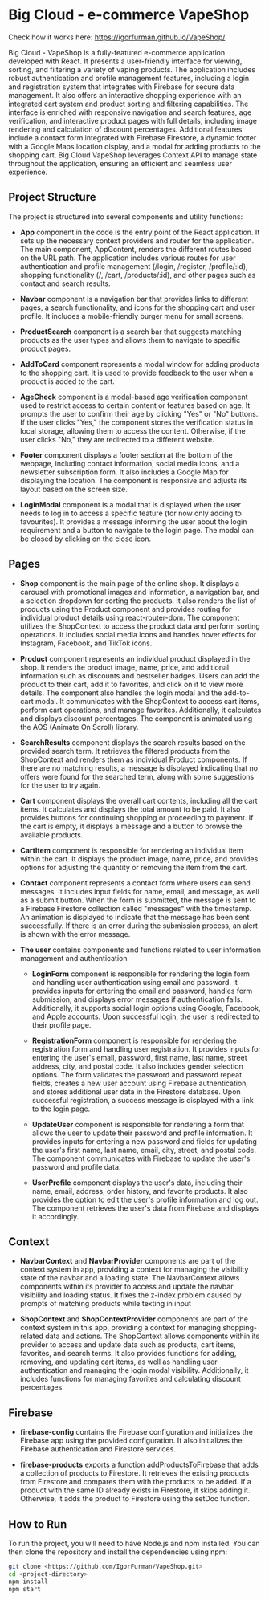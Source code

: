 # Big Cloud - e-commerce VapeShop

Check how it works here: https://igorfurman.github.io/VapeShop/

Big Cloud - VapeShop is a fully-featured e-commerce application developed with React. It presents a user-friendly interface for viewing, sorting, and filtering a variety of vaping products. The application includes robust authentication and profile management features, including a login and registration system that integrates with Firebase for secure data management. It also offers an interactive shopping experience with an integrated cart system and product sorting and filtering capabilities. The interface is enriched with responsive navigation and search features, age verification, and interactive product pages with full details, including image rendering and calculation of discount percentages. Additional features include a contact form integrated with Firebase Firestore, a dynamic footer with a Google Maps location display, and a modal for adding products to the shopping cart. Big Cloud VapeShop leverages Context API to manage state throughout the application, ensuring an efficient and seamless user experience.

## Project Structure

The project is structured into several components and utility functions:


- **App** component in the code is the entry point of the React application. It sets up the necessary context providers and router for the application. The main component, AppContent, renders the different routes based on the URL path. The application includes various routes for user authentication and profile management (/login, /register, /profile/:id), shopping functionality (/, /cart, /products/:id), and other pages such as contact and search results.

- **Navbar** component is a navigation bar that provides links to different pages, a search functionality, and icons for the shopping cart and user profile. It includes a mobile-friendly burger menu for small screens.

- **ProductSearch** component is a search bar that suggests matching products as the user types and allows them to navigate to specific product pages.

- **AddToCard** component represents a modal window for adding products to the shopping cart. It is used to provide feedback to the user when a product is added to the cart.

- **AgeCheck** component is a modal-based age verification component used to restrict access to certain content or features based on age. It prompts the user to confirm their age by clicking "Yes" or "No" buttons. If the user clicks "Yes," the component stores the verification status in local storage, allowing them to access the content. Otherwise, if the user clicks "No," they are redirected to a different website.

- **Footer** component displays a footer section at the bottom of the webpage, including contact information, social media icons, and a newsletter subscription form. It also includes a Google Map for displaying the location. The component is responsive and adjusts its layout based on the screen size.

- **LoginModal** component is a modal that is displayed when the user needs to log in to access a specific feature (for now only adding to favourites). It provides a message informing the user about the login requirement and a button to navigate to the login page. The modal can be closed by clicking on the close icon.

## Pages

- **Shop** component is the main page of the online shop. It displays a carousel with promotional images and information, a navigation bar, and a selection dropdown for sorting the products. It also renders the list of products using the Product component and provides routing for individual product details using react-router-dom. The component utilizes the ShopContext to access the product data and perform sorting operations. It includes social media icons and handles hover effects for Instagram, Facebook, and TikTok icons.

- **Product** component represents an individual product displayed in the shop. It renders the product image, name, price, and additional information such as discounts and bestseller badges. Users can add the product to their cart, add it to favorites, and click on it to view more details. The component also handles the login modal and the add-to-cart modal. It communicates with the ShopContext to access cart items, perform cart operations, and manage favorites. Additionally, it calculates and displays discount percentages. The component is animated using the AOS (Animate On Scroll) library.

- **SearchResults** component displays the search results based on the provided search term. It retrieves the filtered products from the ShopContext and renders them as individual Product components. If there are no matching results, a message is displayed indicating that no offers were found for the searched term, along with some suggestions for the user to try again.

- **Cart** component displays the overall cart contents, including all the cart items. It calculates and displays the total amount to be paid. It also provides buttons for continuing shopping or proceeding to payment. If the cart is empty, it displays a message and a button to browse the available products.

- **CartItem** component is responsible for rendering an individual item within the cart. It displays the product image, name, price, and provides options for adjusting the quantity or removing the item from the cart.

- **Contact** component represents a contact form where users can send messages. It includes input fields for name, email, and message, as well as a submit button. When the form is submitted, the message is sent to a Firebase Firestore collection called "messages" with the timestamp. An animation is displayed to indicate that the message has been sent successfully. If there is an error during the submission process, an alert is shown with the error message.

- **The user** contains components and functions related to user information management and authentication

  - **LoginForm** component is responsible for rendering the login form and handling user authentication using email and password. It provides inputs for entering the email and password, handles form submission, and displays error messages if authentication fails. Additionally, it supports social login options using Google, Facebook, and Apple accounts. Upon successful login, the user is redirected to their profile page.

  - **RegistrationForm** component is responsible for rendering the registration form and handling user registration. It provides inputs for entering the user's email, password, first name, last name, street address, city, and postal code. It also includes gender selection options. The form validates the password and password repeat fields, creates a new user account using Firebase authentication, and stores additional user data in the Firestore database. Upon successful registration, a success message is displayed with a link to the login page.

  - **UpdateUser** component is responsible for rendering a form that allows the user to update their password and profile information. It provides inputs for entering a new password and fields for updating the user's first name, last name, email, city, street, and postal code. The component communicates with Firebase to update the user's password and profile data.

  - **UserProfile** component displays the user's data, including their name, email, address, order history, and favorite products. It also provides the option to edit the user's profile information and log out. The component retrieves the user's data from Firebase and displays it accordingly.

## Context

- **NavbarContext** and **NavbarProvider** components are part of the context system in app, providing a context for managing the visibility state of the navbar and a loading state. The NavbarContext allows components within its provider to access and update the navbar visibility and loading status. It fixes the z-index problem caused by prompts of matching products while texting in input

- **ShopContext** and **ShopContextProvider**  components are part of the context system in this app, providing a context for managing shopping-related data and actions. The ShopContext allows components within its provider to access and update data such as products, cart items, favorites, and search terms. It also provides functions for adding, removing, and updating cart items, as well as handling user authentication and managing the login modal visibility. Additionally, it includes functions for managing favorites and calculating discount percentages.

## Firebase

- **firebase-config** contains the Firebase configuration and initializes the Firebase app using the provided configuration. It also initializes the Firebase authentication and Firestore services.

- **firebase-products** exports a function addProductsToFirebase that adds a collection of products to Firestore. It retrieves the existing products from Firestore and compares them with the products to be added. If a product with the same ID already exists in Firestore, it skips adding it. Otherwise, it adds the product to Firestore using the setDoc function.

## How to Run

To run the project, you will need to have Node.js and npm installed. You can then clone the repository and install the dependencies using npm:

```bash
git clone <https://github.com/IgorFurman/VapeShop.git>
cd <project-directory>
npm install
npm start
```
